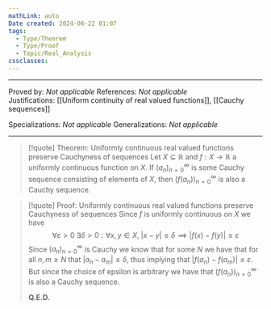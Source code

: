 ```yaml
---
mathLink: auto
Date created: 2024-06-22 01:07
tags:
  - Type/Theorem
  - Type/Proof
  - Topic/Real_Analysis
cssclasses:
---
```


---

Proved by: _Not applicable_
References: _Not applicable_
Justifications: [[Uniform continuity of real valued functions]], [[Cauchy sequences]]

Specializations: _Not applicable_
Generalizations: _Not applicable_

---

> [!quote] Theorem: Uniformly continuous real valued functions preserve Cauchyness of sequences
> Let $X\subseteq \mathbb{R}$ and $f:X\to \mathbb{R}$ a uniformly continuous function on $X$. If $(a_n)^\infty_{n=0}$ is some Cauchy sequence consisting of elements of $X$, then $(f(a_{n}))^\infty_{n=0}$ is also a Cauchy sequence.

>[!quote] Proof: Uniformly continuous real valued functions preserve Cauchyness of sequences
>Since $f$ is uniformly continuous on $X$ we have $$ \forall \varepsilon>0 \; \exists \delta>0: \forall x,y\in X, \; \left| x-y \right| \leq \delta \implies \left| f(x)-f(y) \right| \leq \varepsilon $$ Since $(a_n)^\infty_{n=0}$ is Cauchy we know that for some $N$ we have that for all $n,m\geq N$ that $\left| a_{n}-a_{m} \right|\leq \delta$, thus implying that $\left| f(a_{n})-f(a_{m}) \right|\leq \varepsilon$. But since the choice of epsilon is arbitrary we have that $(f(a_{n}))^\infty_{n=0}$ is also a Cauchy sequence.
>
>**Q.E.D.**


